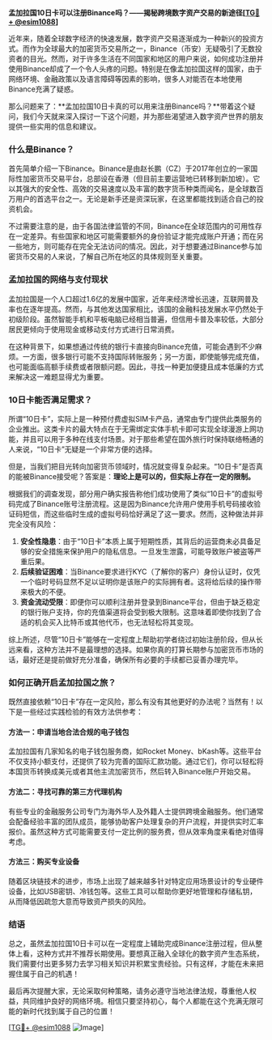 **孟加拉国10日卡可以注册Binance吗？——揭秘跨境数字资产交易的新途径[[TG💪+ @esim1088](https://t.me/s/esim1088)]**

近年来，随着全球数字经济的快速发展，数字资产交易逐渐成为一种新兴的投资方式。而作为全球最大的加密货币交易所之一，Binance（币安）无疑吸引了无数投资者的目光。然而，对于许多生活在不同国家和地区的用户来说，如何成功注册并使用Binance却成了一个令人头疼的问题。特别是在像孟加拉国这样的国家，由于网络环境、金融政策以及语言障碍等因素的影响，很多人对能否在本地使用Binance充满了疑惑。

那么问题来了：**孟加拉国10日卡真的可以用来注册Binance吗？**带着这个疑问，我们今天就来深入探讨一下这个问题，并为那些渴望进入数字资产世界的朋友提供一些实用的信息和建议。

### 什么是Binance？

首先简单介绍一下Binance。Binance是由赵长鹏（CZ）于2017年创立的一家国际性加密货币交易平台，总部设在香港（但目前主要运营地已转移到新加坡）。它以其强大的安全性、高效的交易速度以及丰富的数字货币种类而闻名，是全球数百万用户的首选平台之一。无论是新手还是资深玩家，在这里都能找到适合自己的投资机会。

不过需要注意的是，由于各国法律监管的不同，Binance在全球范围内的可用性存在一定差异。有些国家和地区可能需要额外的身份验证才能完成账户开通；而在另一些地方，则可能存在完全无法访问的情况。因此，对于想要通过Binance参与加密货币交易的人来说，了解自己所在地区的具体规则至关重要。

### 孟加拉国的网络与支付现状

孟加拉国是一个人口超过1.6亿的发展中国家，近年来经济增长迅速，互联网普及率也在逐年提高。然而，与其他发达国家相比，该国的金融科技发展水平仍然处于初级阶段。虽然智能手机和平板电脑已经相当普遍，但信用卡普及率较低，大部分居民更倾向于使用现金或移动支付方式进行日常消费。

在这种背景下，如果想通过传统的银行卡直接向Binance充值，可能会遇到不少麻烦。一方面，很多银行可能不支持国际转账服务；另一方面，即使能够完成充值，也可能面临高额手续费或者限额问题。因此，寻找一种更加便捷且成本低廉的方式来解决这一难题显得尤为重要。

### 10日卡能否满足需求？

所谓“10日卡”，实际上是一种预付费虚拟SIM卡产品，通常由专门提供此类服务的企业推出。这类卡片的最大特点在于无需绑定实体手机卡即可实现全球漫游上网功能，并且可以用于多种在线支付场景。对于那些希望在国外旅行时保持联络畅通的人来说，“10日卡”无疑是一个非常方便的选择。

但是，当我们把目光转向加密货币领域时，情况就变得复杂起来。“10日卡”是否真的能被Binance接受呢？答案是：**理论上是可以的，但实际上存在一定的限制。**

根据我们的调查发现，部分用户确实报告称他们成功使用了类似“10日卡”的虚拟号码完成了Binance账号注册流程。这是因为Binance允许用户使用手机号码接收验证码短信，而这些临时生成的虚拟号码恰好满足了这一要求。然而，这种做法并非完全没有风险：

1. **安全性隐患**：由于“10日卡”本质上属于短期性质，其背后的运营商未必具备足够的安全措施来保护用户的隐私信息。一旦发生泄露，可能导致账户被盗等严重后果。
2. **后续验证困难**：当Binance要求进行KYC（了解你的客户）身份认证时，仅凭一个临时号码显然不足以证明你是该账户的实际拥有者。这将给后续的操作带来极大的不便。
3. **资金流动受限**：即便你可以顺利注册并登录到Binance平台，但由于缺乏稳定的银行账户支持，你的充值渠道将会受到极大限制。这意味着即使你找到了合适的机会买入比特币或其他代币，也无法轻松将其变现。

综上所述，尽管“10日卡”能够在一定程度上帮助初学者绕过初始注册阶段，但从长远来看，这种方法并不是最理想的选择。如果你真的打算长期参与加密货币市场的话，最好还是提前做好充分准备，确保所有必要的手续都已妥善办理完毕。

### 如何正确开启孟加拉国之旅？

既然直接依赖“10日卡”存在一定风险，那么有没有其他更好的办法呢？当然有！以下是一些经过实践检验的有效方法供参考：

#### 方法一：申请当地合法合规的电子钱包
孟加拉国有几家知名的电子钱包服务商，如Rocket Money、bKash等。这些平台不仅支持小额支付，还提供了较为完善的国际汇款功能。通过它们，你可以轻松将本国货币转换成美元或者其他主流加密货币，然后转入Binance账户开始交易。

#### 方法二：寻找可靠的第三方代理机构
有些专业的金融服务公司专门为海外华人及外籍人士提供跨境金融服务。他们通常会配备经验丰富的团队成员，能够协助客户处理复杂的开户流程，并提供实时汇率报价。虽然这种方式可能需要支付一定比例的服务费，但从效率角度来看绝对值得考虑。

#### 方法三：购买专业设备
随着区块链技术的进步，市场上出现了越来越多针对特定应用场景设计的专业硬件设备，比如USB密钥、冷钱包等。这些工具可以帮助你更好地管理和存储私钥，从而降低因疏忽大意而导致资产损失的风险。

### 结语

总之，虽然孟加拉国10日卡可以在一定程度上辅助完成Binance注册过程，但从整体上看，这种方式并不推荐长期使用。要想真正融入全球化的数字资产生态系统，我们需要付出更多努力去学习相关知识并积累宝贵经验。只有这样，才能在未来把握住属于自己的机遇！

最后再次提醒大家，无论采取何种策略，请务必遵守当地法律法规，尊重他人权益，共同维护良好的网络环境。相信只要坚持初心，每个人都能在这个充满无限可能的新时代找到属于自己的位置！

[[TG💪+ @esim1088](https://t.me/s/esim1088) ![Image](https://i.postimg.cc/4NQfJmqS/Snipaste-2025-05-13-00-14-12.png)]